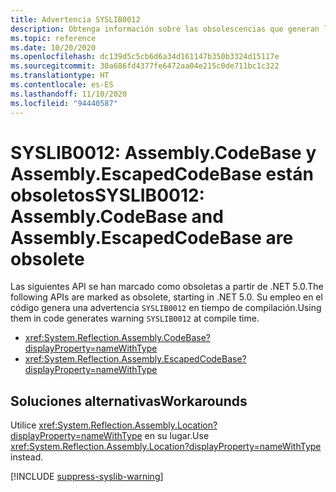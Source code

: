```yaml
---
title: Advertencia SYSLIB0012
description: Obtenga información sobre las obsolescencias que generan la advertencia en tiempo de compilación SYSLIB0012.
ms.topic: reference
ms.date: 10/20/2020
ms.openlocfilehash: dc139d5c5cb6d6a34d161147b350b3324d15117e
ms.sourcegitcommit: 30a686fd4377fe6472aa04e215c0de711bc1c322
ms.translationtype: HT
ms.contentlocale: es-ES
ms.lasthandoff: 11/10/2020
ms.locfileid: "94440587"
---
```

# <a name="syslib0012-assemblycodebase-and-assemblyescapedcodebase-are-obsolete"></a><span data-ttu-id="1b35e-103">SYSLIB0012: Assembly.CodeBase y Assembly.EscapedCodeBase están obsoletos</span><span class="sxs-lookup"><span data-stu-id="1b35e-103">SYSLIB0012: Assembly.CodeBase and Assembly.EscapedCodeBase are obsolete</span></span>

<span data-ttu-id="1b35e-104">Las siguientes API se han marcado como obsoletas a partir de .NET 5.0.</span><span class="sxs-lookup"><span data-stu-id="1b35e-104">The following APIs are marked as obsolete, starting in .NET 5.0.</span></span> <span data-ttu-id="1b35e-105">Su empleo en el código genera una advertencia `SYSLIB0012` en tiempo de compilación.</span><span class="sxs-lookup"><span data-stu-id="1b35e-105">Using them in code generates warning `SYSLIB0012` at compile time.</span></span>

- <xref:System.Reflection.Assembly.CodeBase?displayProperty=nameWithType>
- <xref:System.Reflection.Assembly.EscapedCodeBase?displayProperty=nameWithType>

## <a name="workarounds"></a><span data-ttu-id="1b35e-106">Soluciones alternativas</span><span class="sxs-lookup"><span data-stu-id="1b35e-106">Workarounds</span></span>

<span data-ttu-id="1b35e-107">Utilice <xref:System.Reflection.Assembly.Location?displayProperty=nameWithType> en su lugar.</span><span class="sxs-lookup"><span data-stu-id="1b35e-107">Use <xref:System.Reflection.Assembly.Location?displayProperty=nameWithType> instead.</span></span>

[!INCLUDE [suppress-syslib-warning](../../../includes/suppress-syslib-warning.md)]
